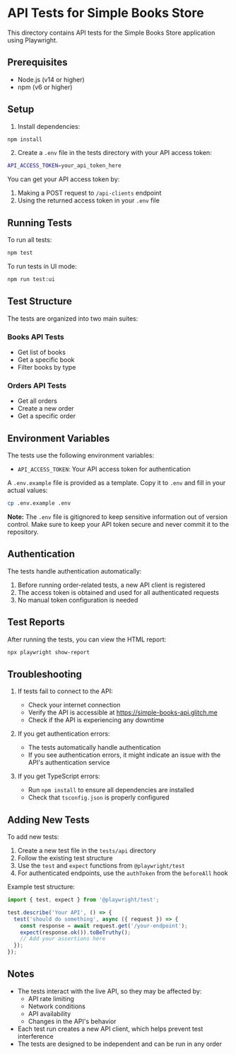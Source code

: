 # API Tests for Simple Books Store

This directory contains API tests for the Simple Books Store application using Playwright.

## Prerequisites

- Node.js (v14 or higher)
- npm (v6 or higher)

## Setup

1. Install dependencies:
```bash
npm install
```

2. Create a `.env` file in the tests directory with your API access token:
```bash
API_ACCESS_TOKEN=your_api_token_here
```

You can get your API access token by:
1. Making a POST request to `/api-clients` endpoint
2. Using the returned access token in your `.env` file

## Running Tests

To run all tests:
```bash
npm test
```

To run tests in UI mode:
```bash
npm run test:ui
```

## Test Structure

The tests are organized into two main suites:

### Books API Tests
- Get list of books
- Get a specific book
- Filter books by type

### Orders API Tests
- Get all orders
- Create a new order
- Get a specific order

## Environment Variables

The tests use the following environment variables:

- `API_ACCESS_TOKEN`: Your API access token for authentication

A `.env.example` file is provided as a template. Copy it to `.env` and fill in your actual values:

```bash
cp .env.example .env
```

**Note:** The `.env` file is gitignored to keep sensitive information out of version control. Make sure to keep your API token secure and never commit it to the repository.

## Authentication

The tests handle authentication automatically:
1. Before running order-related tests, a new API client is registered
2. The access token is obtained and used for all authenticated requests
3. No manual token configuration is needed

## Test Reports

After running the tests, you can view the HTML report:

```bash
npx playwright show-report
```

## Troubleshooting

1. If tests fail to connect to the API:
   - Check your internet connection
   - Verify the API is accessible at https://simple-books-api.glitch.me
   - Check if the API is experiencing any downtime

2. If you get authentication errors:
   - The tests automatically handle authentication
   - If you see authentication errors, it might indicate an issue with the API's authentication service

3. If you get TypeScript errors:
   - Run `npm install` to ensure all dependencies are installed
   - Check that `tsconfig.json` is properly configured

## Adding New Tests

To add new tests:

1. Create a new test file in the `tests/api` directory
2. Follow the existing test structure
3. Use the `test` and `expect` functions from `@playwright/test`
4. For authenticated endpoints, use the `authToken` from the `beforeAll` hook

Example test structure:
```typescript
import { test, expect } from '@playwright/test';

test.describe('Your API', () => {
  test('should do something', async ({ request }) => {
    const response = await request.get('/your-endpoint');
    expect(response.ok()).toBeTruthy();
    // Add your assertions here
  });
});
```

## Notes

- The tests interact with the live API, so they may be affected by:
  - API rate limiting
  - Network conditions
  - API availability
  - Changes in the API's behavior
- Each test run creates a new API client, which helps prevent test interference
- The tests are designed to be independent and can be run in any order 
